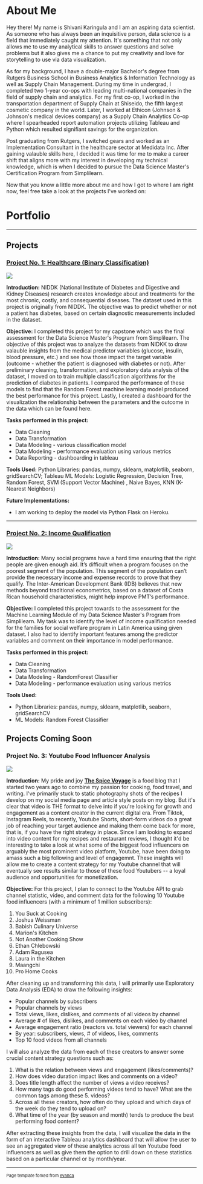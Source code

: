<h1> About Me </h1>

Hey there! My name is Shivani Karingula and I am an aspiring data scientist. As someone who has always been an inquisitive person, data science is a field that immediately caught my attention. It's something that not only allows me to use my analytical skills to answer questions and solve problems but it also gives me a chance to put my creativity and love for storytelling to use via data visualization. 

As for my background, I have a double-major Bachelor's degree from Rutgers Business School in Business Analytics & Information Technology as well as Supply Chain Management. During my time in undergrad, I completed two 1-year co-ops with leading multi-national companies in the field of supply chain and analytics. For my first co-op, I worked in the transportation department of Supply Chain at Shiseido, the fifth largest cosmetic company in the world. Later, I worked at Ethicon (Johnson & Johnson's medical devices company) as a Supply Chain Analytics Co-op where I spearheaded report automation projects utilizing Tableau and Python which resulted signifiant savings for the organization. 

Post graduating from Rutgers, I switched gears and worked as an Implementation Consultant in the healthcare sector at Medidata Inc. After gaining valauble skills here, I decided it was time for me to make a career shift that aligns more with my interest in developing my technical knowledge, which is when I decided to pursue the Data Science Master's Certification Program from Simplilearn. 

Now that you know a little more about me and how I got to where I am right now, feel free take a look at the projects I've worked on: 


# Portfolio

---

## Projects 

### [Project No. 1: Healthcare (Binary Classification)](https://github.com/skaringula/Healthcare-Capstone-Project)
<img src="/images/diabetes.png"/>

**Introduction:** NIDDK (National Institute of Diabetes and Digestive and Kidney Diseases) research creates knowledge about and treatments for the most chronic, costly, and consequential diseases. The dataset used in this project is originally from NIDDK. The objective was to predict whether or not a patient has diabetes, based on certain diagnostic measurements included in the dataset.  

**Objective:** 
I completed this project for my capstone which was the final assessment for the Data Science Master's Program from Simplilearn. The objective of this project was to analyze the datasets from NIDKK to draw valauble insights from the medical predictor variables (glucose, insulin, blood pressure, etc.) and see how those impact the target variable (outcome - whether the patient is diagnosed with diabetes or not). After preliminary cleaning, transformation, and exploratory data analysis of the dataset, I moved on to train multiple classification algorithms for the prediction of diabetes in patients. I compared the performance of these models to find that the Random Forest machine learning model produced the best performance for this project. Lastly, I created a dashboard for the visualization the relationship between the parameters and the outcome in the data which can be found here.

**Tasks performed in this project:**
- Data Cleaning
- Data Transformation
- Data Modeling - various classification model
- Data Modeling - performance evaluation using various metrics
- Data Reporting - dashboarding in tableau

**Tools Used:**
Python Libraries: pandas, numpy, sklearn, matplotlib, seaborn, gridSearchCV; Tableau
ML Models: Logistic Regression, Decision Tree, Random Forest, SVM (Support Vector Machine) , Naive Bayes, KNN (K-Nearest Neighbors)

**Future Implementations:** 
- I am working to deploy the model via Python Flask on Heroku. 

---

### [Project No. 2: Income Qualification](https://github.com/skaringula/Income-Qualification-Project) 
<img src="/images/income.png"/>

**Introduction:** Many social programs have a hard time ensuring that the right people are given enough aid. It’s difficult when a program focuses on the poorest segment of the population. This segment of the population can’t provide the necessary income and expense records to prove that they qualify. The Inter-American Development Bank (IDB) believes that new methods beyond traditional econometrics, based on a dataset of Costa Rican household characteristics, might help improve PMT’s performance. 

**Objective:** I completed this project towards to the assessment for the Machine Learning Module of my Data Science Master's Program from Simplilearn. My task was to identify the level of income qualification needed for the families for social welfare program in Latin America using given dataset. I also had to identify important features among the predictor variables and comment on their importance in model performance.

**Tasks performed in this project:**
- Data Cleaning
- Data Transformation
- Data Modeling - RandomForest Classifier
- Data Modeling - performance evaluation using various metrics

**Tools Used:**
- Python Libraries: pandas, numpy, sklearn, matplotlib, seaborn, gridSearchCV
- ML Models: Random Forest Classifier


## Projects Coming Soon

### Project No. 3: Youtube Food Influencer Analysis
<img src="images/youtube.png?raw=true"/>

**Introduction:** 
My pride and joy [**The Spice Voyage**](https://thespicevoyage.com/) is a food blog that I started two years ago to combine my passion for cooking, food travel, and writing. I've primarily stuck to static photography shots of the recipes I develop on my social media page and article style posts on my blog. But it's clear that video is THE format to delve into if you're looking for growth and engagement as a content creator in the current digital era. From Tiktok, Instagram Reels, to recently, Youtube Shorts, short-form videos do a great job of reaching your target audience and making them come back for more, that is, if you have the right strategy in place. Since I am looking to expand into video content for my recipes and restaurant reviews, I thought it'd be interesting to take a look at what some of the biggest food influencers on arguably the most prominent video platform, Youtube, have been doing to amass such a big following and level of engagemnt. These insights will allow me to create a content strategy for my Youtube channel that will eventually see results similar to those of these food Youtubers -- a loyal audience and opportunities for monetization.

**Objective:** 
For this project, I plan to connect to the Youtube API to grab channel statistic, video, and comment data for the following 10 Youtube food influencers (with a minimum of 1 million subscribers):
1. You Suck at Cooking
2. Joshua Weissman
3. Babish Culinary Universe
4. Marion's Kitchen
5. Not Another Cooking Show
6. Ethan Chlebowski
7. Adam Ragusea
8. Laura in the Kitchen
9. Maangchi
10. Pro Home Cooks

After cleaning up and transforming this data, I will primarily use Exploratory Data Analysis (EDA) to draw the following insights:
- Popular channels by subscribers 
- Popular channels by views 
- Total views, likes, dislikes, and comments of all videos by channel
- Average # of likes, dislikes, and comments on each video by channel
- Average engagement ratio (reactors vs. total viewers) for each channel
- By year: subscribers, views, # of videos, likes, comments 
- Top 10 food videos from all channels

I will also analyze the data from each of these creators to answer some crucial content strategy questions such as: 
1. What is the relation between views and engagement (likes/comments)? 
2. How does video duration impact likes and comments on a video? 
3. Does title length affect the number of views a video receives? 
4. How many tags do good performing videos tend to have? What are the common tags among these 5. videos? 
6. Across all these creators, how often do they upload and which days of the week do they tend to upload on? 
7. What time of the year (by season and month) tends to produce the best performing food content? 

After extracting these insights from the data, I will visualize the data in the form of an interactive Tableau analytics dashboard that will allow the user to see an aggregated view of these analytics across all ten Youtube food influencers as well as give them the option to drill down on these statistics based on a particular channel or by month/year. 

---
<p style="font-size:11px">Page template forked from <a href="https://github.com/evanca/quick-portfolio">evanca</a></p>
<!-- Remove above link if you don't want to attibute -->
